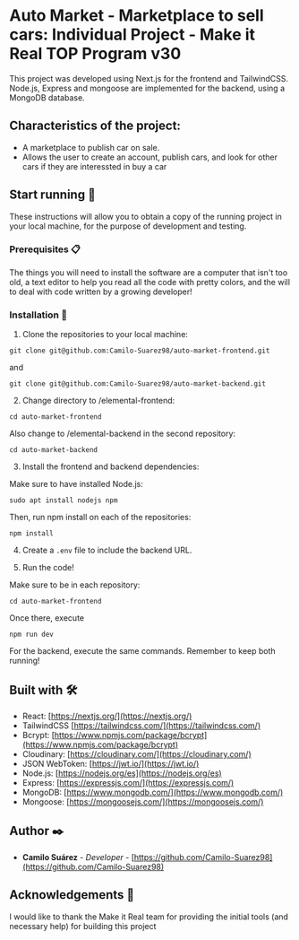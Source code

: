# Auto Market - Marketplace to sell cars: Individual Project - Make it Real TOP Program v30

This project was developed using Next.js for the frontend and TailwindCSS. Node.js, Express and mongoose are implemented for the backend, using a MongoDB database.

## Characteristics of the project:
- A marketplace to publish car on sale.
- Allows the user to create an account, publish cars, and look for other cars if they are interessted in buy a car

## Start running 🚀

These instructions will allow you to obtain a copy of the running project in your local machine, for the purpose of development and testing.

### Prerequisites 📋

The things you will need to install the software are a computer that isn't too old, a text editor to help you read all the code with pretty colors, and the will to deal with code written by a growing developer!

### Installation 🔧

1. Clone the repositories to your local machine: 
```
git clone git@github.com:Camilo-Suarez98/auto-market-frontend.git
```

and

```
git clone git@github.com:Camilo-Suarez98/auto-market-backend.git
```

2. Change directory to /elemental-frontend:
```
cd auto-market-frontend
```

Also change to /elemental-backend in the second repository:
```
cd auto-market-backend
```

3. Install the frontend and backend dependencies:

Make sure to have installed Node.js:
```
sudo apt install nodejs npm
```

Then, run npm install on each of the repositories:
```
npm install
```

4. Create a `.env` file to include the backend URL.

5. Run the code!

Make sure to be in each repository:
```
cd auto-market-frontend
```
Once there, execute
```
npm run dev
```
For the backend, execute the same commands. Remember to keep both running!

## Built with 🛠️

- React: [https://nextjs.org/](https://nextjs.org/)
- TailwindCSS [https://tailwindcss.com/](https://tailwindcss.com/)
- Bcrypt: [https://www.npmjs.com/package/bcrypt](https://www.npmjs.com/package/bcrypt)
- Cloudinary: [https://cloudinary.com/](https://cloudinary.com/)
- JSON WebToken: [https://jwt.io/](https://jwt.io/)
- Node.js: [https://nodejs.org/es](https://nodejs.org/es)
- Express: [https://expressjs.com/](https://expressjs.com/)
- MongoDB: [https://www.mongodb.com/](https://www.mongodb.com/)
- Mongoose: [https://mongoosejs.com/](https://mongoosejs.com/)

## Author ✒️

- **Camilo Suárez** - _Developer_ - [https://github.com/Camilo-Suarez98](https://github.com/Camilo-Suarez98)

## Acknowledgements 🎁

I would like to thank the Make it Real team for providing the initial tools (and necessary help) for building this project